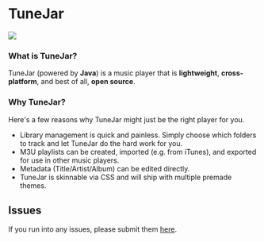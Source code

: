 # TuneJar
![](https://raw.githubusercontent.com/sudiamanj/TuneJar/master/src/main/tunejar/player/img/screenshot.png)

### What is TuneJar?
TuneJar (powered by **Java**) is a music player that is **lightweight**, **cross-platform**, and best of all, **open source**.

### Why TuneJar?
Here's a few reasons why TuneJar might just be the right player for you.  

- Library management is quick and painless. Simply choose which folders to track and let TuneJar do the hard work for you.
- M3U playlists can be created, imported (e.g. from iTunes), and exported for use in other music players.
- Metadata (Title/Artist/Album) can be edited directly.
- TuneJar is skinnable via CSS and will ship with multiple premade themes.

## Issues
If you run into any issues, please submit them [here](https://github.com/sudiamanj/TuneJar/issues).

